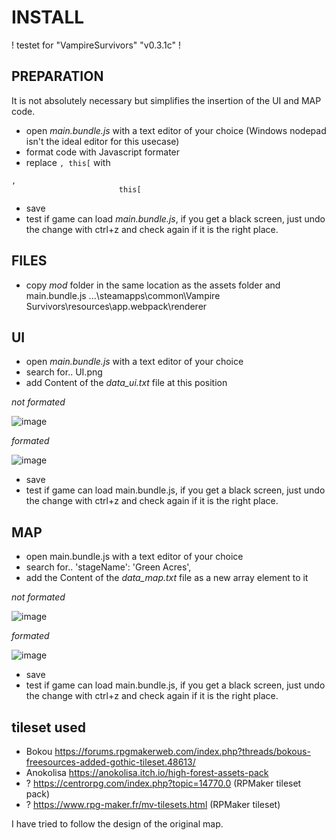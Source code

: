 # INSTALL

! testet for "VampireSurvivors" "v0.3.1c" !

## PREPARATION
It is not absolutely necessary but simplifies the insertion of the UI and MAP code.
- open *main.bundle.js* with a text editor of your choice (Windows nodepad isn't the ideal editor for this usecase)
- format code with Javascript formater
- replace 
`, this[` with
```
, 
						this[
```
- save
- test if game can load *main.bundle.js*, 
	if you get a black screen, just undo the change with ctrl+z and check again if it is the right place.

## FILES
- copy *mod* folder in the same location as the assets folder and main.bundle.js
	...\steamapps\common\Vampire Survivors\resources\app\.webpack\renderer

## UI
- open *main.bundle.js* with a text editor of your choice
- search for.. UI.png
- add Content of the *data_ui.txt* file at this position

_not formated_

![image](https://user-images.githubusercontent.com/10463138/156902003-dfa0690a-33e5-4257-bf62-1f817c8ac5ba.png)

_formated_

![image](https://user-images.githubusercontent.com/10463138/156902435-c349bb55-c578-427e-bb11-5672c1db0652.png)

- save
- test if game can load main.bundle.js, 
	if you get a black screen, just undo the change with ctrl+z and check again if it is the right place.
	

## MAP
- open main.bundle.js with a text editor of your choice
- search for.. 'stageName': 'Green Acres',
- add the Content of the *data_map.txt* file as a new array element to it

_not formated_

![image](https://user-images.githubusercontent.com/10463138/156902338-df1b458f-7092-4597-a4a7-eae57c24ba91.png)

_formated_

![image](https://user-images.githubusercontent.com/10463138/156902729-8268e448-f21c-40ad-ac10-fefd14507a12.png)
- save
- test if game can load main.bundle.js, 
	if you get a black screen, just undo the change with ctrl+z and check again if it is the right place.

## tileset used
- Bokou https://forums.rpgmakerweb.com/index.php?threads/bokous-freesources-added-gothic-tileset.48613/
- Anokolisa https://anokolisa.itch.io/high-forest-assets-pack
- ? https://centrorpg.com/index.php?topic=14770.0 (RPMaker tileset pack)
- ? https://www.rpg-maker.fr/mv-tilesets.html (RPMaker tileset)

I have tried to follow the design of the original map.
